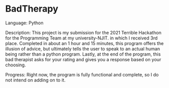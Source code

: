 # BadTherapy
Language: Python
  
Description: This project is my submission for the 2021 Terrible Hackathon for the Programming Team at my university-NJIT.
in which I received 3rd place. Completed in about an 1 hour and 15 minutes, this program offers the illusion 
of advice, but ultimately tells the user to speak to an actual human being rather than a python program. Lastly,
at the end of the program, this bad therapist asks for your rating and gives you a response based on your choosing.

Progress: Right now, the program is fully functional and complete, so I do not intend on adding on to it.
